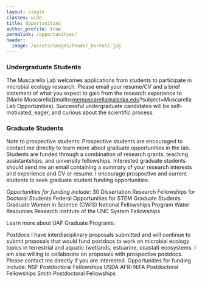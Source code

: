 ```yaml
---
layout: single
classes: wide
title: Opportunities
author_profile: true
permalink: /opportunities/
header:
  image: /assets/images/header_boreal2.jpg
---
```


### Undergraduate Students
The Muscarella Lab welcomes applications from students to participate in microbial ecology research. Please email your resume/CV and a brief statement of what you expect to gain from the research experience to [Mario Muscarella](mailto:memuscarella@alaska.edu?subject=Muscarella Lab Opportunities). Successful undergraduate candidates will be self-motivated, eager, and curious about the scientific process.

### Graduate Students
Note to prospective students:  Prospective students are encouraged to contact me directly to learn more about graduate opportunities in the lab. Students are funded through a combination of research grants, teaching assistantships, and university fellowships. Interested graduate students should send me an email containing a summary of your research interests and experience and CV or resume. I encourage prospective and current students to seek graduate student funding opportunities.  

*Opportunities for funding include*:
30 Dissertation Research Fellowships for Doctoral Students 
Federal Opportunities for STEM Graduate Students
Graduate Women in Science (GWIS) National Fellowships Program​
Water Resources Research Institute of the UNC System Fellowships

Learn more about UAF Graduate Programs:
​


Postdocs
I have interdisciplinary proposals submitted and will continue to submit proposals that would fund postdocs to work on microbial ecology topics in terrestrial and aquatic (wetlands, estuarine, coastal) ecosystems. I am also willing to collaborate on proposals with prospective postdocs. Please contact me directly if you are interested. Opportunities for funding include:
NSF Postdoctoral Fellowships
USDA AFRI NIFA Postdoctoral Fellowships
Smith Postdoctoral Fellowships